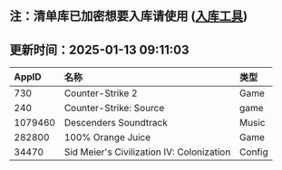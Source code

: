 ## 注：清单库已加密想要入库请使用 ([入库工具](https://github.com/BlankTMing/ManifestAutoUpdate/releases))

## 更新时间：2025-01-13 09:11:03
| AppID | 名称 | 类型  |
| :-------------------- | :----------------------------- | :----------- |
| 730 | Counter-Strike 2| Game |
| 240 | Counter-Strike: Source| game |
| 1079460 | Descenders Soundtrack| Music |
| 282800 | 100% Orange Juice| Game |
| 34470 | Sid Meier's Civilization IV: Colonization| Config |
